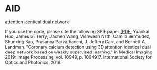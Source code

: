 # AID
attention identical dual network

If you use the code, please cite the following SPIE paper [[PDF]](https://arxiv.org/pdf/1811.04289.pdf) 
Yuankai Huo, James G. Terry, Jiachen Wang, Vishwesh Nath, Camilo Bermudez, Shunxing Bao, Prasanna Parvathaneni, J. Jeffery Carr, and Bennett A. Landman. "Coronary calcium detection using 3D attention identical dual deep network based on weakly supervised learning." In Medical Imaging 2019: Image Processing, vol. 10949, p. 1094917. International Society for Optics and Photonics, 2019.
